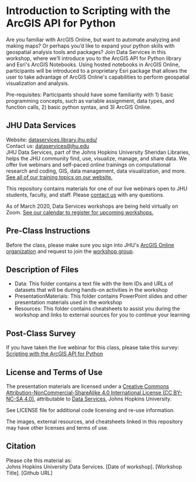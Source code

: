 # Introduction to Scripting with the ArcGIS API for Python
Are you familiar with ArcGIS Online, but want to automate analyzing and making maps? Or perhaps you’d like to expand your python skills with geospatial analysis tools and packages? Join Data Services in this workshop, where we’ll introduce you to the ArcGIS API for Python library and Esri's ArcGIS Notebooks. Using hosted notebooks in ArcGIS Online, participants will be introduced to a proprietary Esri package that allows the user to take advantage of ArcGIS Online's capabilities to perform geospatial visualization and analysis.  

Pre-requisites: Participants should have some familiarity with 1) basic programming concepts, such as variable assignment, data types, and function calls, 2) basic python syntax, and 3) ArcGIS Online.  


## JHU Data Services   
Website: [dataservices.library.jhu.edu/](https://dataservices.library.jhu.edu/)   
Contact us: [dataservices@jhu.edu](mailto:dataservices@jhu.edu)   
JHU Data Services, part of the Johns Hopkins University Sheridan Libraries, helps the JHU community find, use, visualize, manage, and share data. We offer live webinars and self-paced online trainings on computational research and coding, GIS, data management, data visualization, and more. [See all of our training topics on our website.](https://dataservices.library.jhu.edu/training-workshops/)   

This repository contains materials for one of our live webinars open to JHU students, faculty, and staff. Please [contact us](mailto:dataservices@jhu.edu) with any questions.

As of March 2020, Data Services workshops are being held virtually on Zoom. [See our calendar to register for upcoming workshops.](https://dataservices.library.jhu.edu/training-workshops/calendar/)


## Pre-Class Instructions
Before the class, please make sure you sign into JHU's [ArcGIS Online organization](https://gisanddata.maps.arcgis.com) and request to join the [workshop group](https://gisanddata.maps.arcgis.com/home/group.html?id=fe0a5cf58ede4896939adf30983137f7).  


## Description of Files
- Data: This folder contains a text file with the item IDs and URLs of datasets that will be during hands-on activities in the workshop
- PresentationMaterials: This folder contains PowerPoint slides and other presentation materials used in the workshop
- Resources: This folder contains cheatsheets to assist you during the workshop and links to external sources for you to continue your learning


## Post-Class Survey
If you have taken the live webinar for this class, please take this survey: [Scripting with the ArcGIS API for Python](https://www.surveymonkey.com/r/arcgis_python_api)


## License and Terms of Use
The presentation materials are licensed under a [Creative Commons Attribution-NonCommercial-ShareAlike 4.0 International License (CC BY-NC-SA 4.0)](https://creativecommons.org/licenses/by-nc-sa/4.0/), attributable to [Data Services](https://dataservices.library.jhu.edu/), Johns Hopkins University. 

See LICENSE file for additional code licensing and re-use information.   

The images, external resources, and cheatsheets linked in this repository may have other licenses and terms of use.


## Citation
Please cite this material as:    
Johns Hopkins University Data Services. [Date of workshop]. [Workshop Title]. [Github URL] 
